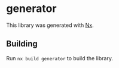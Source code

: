 # generator

This library was generated with [Nx](https://nx.dev).

## Building

Run `nx build generator` to build the library.
